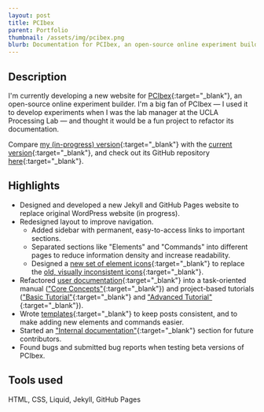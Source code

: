 ```yaml
---
layout: post
title: PCIbex
parent: Portfolio
thumbnail: /assets/img/pcibex.png
blurb: Documentation for PCIbex, an open-source online experiment builder.
---
```


## Description

I'm currently developing a new website for
[PCIbex](https://www.pcibex.net/){:target="_blank"},
an open-source online experiment builder. I'm a big fan of PCIbex — I used it to
develop experiments when I was the lab manager at the UCLA Processing Lab — and
thought it would be a fun project to refactor its documentation.

Compare
[my (in-progress) version]({{site.baseurl}}/pcibex){:target="_blank"}
with the
[current version](https://www.pcibex.net/documentation/){:target="_blank"},
and check out its GitHub repository
[here](https://github.com/angelica-pan/pcibex){:target="_blank"}.

## Highlights

+ Designed and developed a new Jekyll and GitHub Pages website to replace
original WordPress website (in progress).
+ Redesigned layout to improve navigation.
  + Added sidebar with permanent, easy-to-access links to important sections.
  + Separated sections like "Elements" and "Commands" into different pages to
  reduce information density and increase readability.
  + Designed a
  [new set of element icons]({{site.baseurl}}/pcibex/elements){:target="_blank"}
  to replace the
  [old, visually inconsistent icons](https://www.pcibex.net/reference/){:target="_blank"}.
+ Refactored
[user documentation](https://www.pcibex.net/wiki/00-overview/){:target="_blank"}
into a task-oriented manual
(["Core Concepts"]({{site.baseurl}}/pcibex/core-concepts){:target="_blank"})
and project-based tutorials (["Basic Tutorial"]({{site.baseurl}}/pcibex/basic-tutorial){:target="_blank"}
and
["Advanced Tutorial"]({{site.baseurl}}/pcibex/docs/advanced-tutorial){:target="_blank"}).
+ Wrote [templates](https://github.com/angelica-pan/pcibex/tree/master/_layouts){:target="_blank"}
to keep posts consistent, and to make adding new elements and commands easier.
+ Started an
["Internal documentation"]({{site.baseurl}}/pcibex/internal/internal-documentation){:target="_blank"}
section for future contributors.
+ Found bugs and submitted bug reports when testing beta versions of PCIbex.

## Tools used

HTML, CSS, Liquid, Jekyll, GitHub Pages
